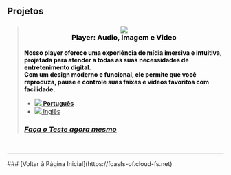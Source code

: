 <script>
  var link = document.createElement('link');
    link.rel = 'icon';    link.href = 'favicon.png';     link.type = 'image/png';
    document.head.appendChild(link);
</script>

## Projetos

> ### <span style="display:block;text-align:center;"> ![](https://fcasfs-of.cloud-fs.net/Icon/mdpl.png) <br/> <span style="color:#000;"> Player: Audio, Imagem e Video </span>  </span>
> <span style="color:#000;"> **Nosso player oferece uma experiência de mídia imersiva e intuitiva, projetada para atender a todas as suas necessidades de entretenimento digital. <br/>Com um design moderno e funcional, ele permite que você reproduza, pause e controle suas faixas e vídeos favoritos com facilidade.** </span>
> - [![](https://fcasfs-of.cloud-fs.net/Icon/br.png) **Português**](https://player.fcasfs-of.cloud-fs.net/)
> - [![](https://fcasfs-of.cloud-fs.net/Icon/en.png) Inglês](https://player.fcasfs-of.cloud-fs.net/en)
> ### [***Faça o Teste agora mesmo***](projects/test/mdpl-br)

<br/>
<hr />
### [Voltar à Página Inicial](https://fcasfs-of.cloud-fs.net)
<br/><br/>
